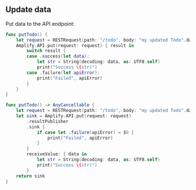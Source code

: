 ## Update data

Put data to the API endpoint:

<amplify-block-switcher>

<amplify-block name="Listener (iOS 11+)">

```swift
func putTodo() {
    let request = RESTRequest(path: "/todo", body: "my updated Todo".data(using: .utf8))
    Amplify.API.put(request: request) { result in
        switch result {
        case .success(let data):
            let str = String(decoding: data, as: UTF8.self)
            print("Success \(str)")
        case .failure(let apiError):
            print("Failed", apiError)
        }
    }
}
```

</amplify-block>

<amplify-block name="Combine (iOS 13+)">

```swift
func putTodo() -> AnyCancellable {
    let request = RESTRequest(path: "/todo", body: "my updated Todo".data(using: .utf8))
    let sink = Amplify.API.put(request: request)
        .resultPublisher
        .sink {
            if case let .failure(apiError) = $0 {
                print("Failed", apiError)
            }
        }
        receiveValue: { data in
            let str = String(decoding: data, as: UTF8.self)
            print("Success \(str)")
        }
    return sink
}
```

</amplify-block>

</amplify-block-switcher>
